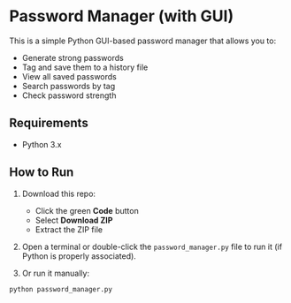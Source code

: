 # Password Manager (with GUI)

This is a simple Python GUI-based password manager that allows you to:

- Generate strong passwords
- Tag and save them to a history file
- View all saved passwords
- Search passwords by tag
- Check password strength

## Requirements

- Python 3.x

## How to Run

1. Download this repo:
   - Click the green **Code** button
   - Select **Download ZIP**
   - Extract the ZIP file

2. Open a terminal or double-click the `password_manager.py` file to run it (if Python is properly associated).

3. Or run it manually:
```bash
python password_manager.py